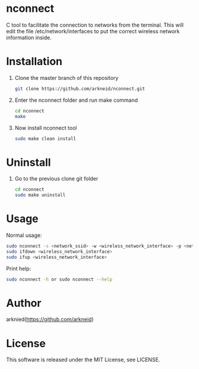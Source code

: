 # nconnect
C tool to facilitate the connection to networks from the terminal.
This will edit the file /etc/network/interfaces to put the correct wireless network information inside.

# Installation
<ol>
<li>Clone the master branch of this repository</li>
	
```bash
git clone https://github.com/arkneid/nconnect.git
```
<li>Enter the nconnect folder and run make command</li>

```bash
cd nconnect
make
```
<li>Now install nconnect tool</li>	

```bash
sudo make clean install
```
</ol>

# Uninstall
<ol>
<li>Go to the previous clone git folder</li>

```bash
cd nconnect
sudo make uninstall
```
</ol>

# Usage
Normal usage:

```bash
sudo nconnect -s <network_ssid> -w <wireless_network_interface> -p <network_password>
sudo ifdown <wireless_network_interface>
sudo ifup <wireless_network_interface>
```

Print help:

```bash
sudo nconnect -h or sudo nconnect --help
```

# Author
arknied(https://github.com/arkneid)

# License
This software is released under the MIT License, see LICENSE.
